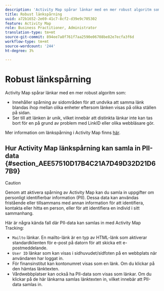 ```yaml
---
description: 'Activity Map spårar länkar med en mer robust algoritm som '
title: Robust länkspårning
uuid: a72b1652-2e69-41c7-8cf2-d39e9c705302
feature: Activity Map
role: Business Practitioner, Administrator
translation-type: tm+mt
source-git-commit: 894ee7a8f761f7aa2590e06708be82e7ecfa3f6d
workflow-type: tm+mt
source-wordcount: '244'
ht-degree: 3%

---
```



# Robust länkspårning

Activity Map spårar länkar med en mer robust algoritm som:

* Innehåller spårning av sidområden för att undvika att samma länk blandas ihop mellan olika enheter eftersom länken visas på olika ställen på sidan.
* Ser till att länken är unik, vilket innebär att distinkta länkar inte kan tas bort för en på grund av problem med LinkID eller olika webbläsare gör.

Mer information om länkspårning i Activity Map finns [här](/help/analyze/activity-map/activitymap-link-tracking/activitymap-link-tracking-methodology.md).

## Hur Activity Map länkspårning kan samla in PII-data {#section_AEE57510D17B4C21A7D49D32D21D67B9}

>[!CAUTION]
>
>Genom att aktivera spårning av Activity Map kan du samla in uppgifter om personligt identifierbar information (PII). Dessa data kan användas fristående eller tillsammans med annan information för att identifiera, kontakta eller hitta en person, eller för att identifiera en individ i sitt sammanhang.

Här är några kända fall där PII-data kan samlas in med Activity Map Tracking:

* `Mailto` länkar. En mailto-länk är en typ av HTML-länk som aktiverar standardklienten för e-post på datorn för att skicka ett e-postmeddelande.
* `User ID` länkar som kan visas i sidhuvudet/sidfoten på en webbplats när användaren har loggat in.
* För finansinstitut kan kontonumret visas som en länk. Om du klickar på den hämtas länktexten.
* Vårdwebbplatser kan också ha PII-data som visas som länkar. Om du klickar på de här länkarna samlas länktexten in, vilket innebär att PII-data samlas in.
